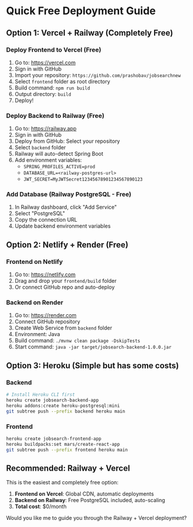 # Quick Free Deployment Guide

## Option 1: Vercel + Railway (Completely Free)

### Deploy Frontend to Vercel (Free)
1. Go to: https://vercel.com
2. Sign in with GitHub
3. Import your repository: `https://github.com/prashobav/jobsearchnew`
4. Select `frontend` folder as root directory
5. Build command: `npm run build`
6. Output directory: `build`
7. Deploy!

### Deploy Backend to Railway (Free)
1. Go to: https://railway.app
2. Sign in with GitHub
3. Deploy from GitHub: Select your repository
4. Select `backend` folder
5. Railway will auto-detect Spring Boot
6. Add environment variables:
   - `SPRING_PROFILES_ACTIVE=prod`
   - `DATABASE_URL=<railway-postgres-url>`
   - `JWT_SECRET=MyJWTSecret12345678901234567890123`

### Add Database (Railway PostgreSQL - Free)
1. In Railway dashboard, click "Add Service"
2. Select "PostgreSQL"
3. Copy the connection URL
4. Update backend environment variables

## Option 2: Netlify + Render (Free)

### Frontend on Netlify
1. Go to: https://netlify.com
2. Drag and drop your `frontend/build` folder
3. Or connect GitHub repo and auto-deploy

### Backend on Render
1. Go to: https://render.com
2. Connect GitHub repository
3. Create Web Service from `backend` folder
4. Environment: Java
5. Build command: `./mvnw clean package -DskipTests`
6. Start command: `java -jar target/jobsearch-backend-1.0.0.jar`

## Option 3: Heroku (Simple but has some costs)

### Backend
```bash
# Install Heroku CLI first
heroku create jobsearch-backend-app
heroku addons:create heroku-postgresql:mini
git subtree push --prefix backend heroku main
```

### Frontend
```bash
heroku create jobsearch-frontend-app
heroku buildpacks:set mars/create-react-app
git subtree push --prefix frontend heroku main
```

## Recommended: Railway + Vercel

This is the easiest and completely free option:

1. **Frontend on Vercel**: Global CDN, automatic deployments
2. **Backend on Railway**: Free PostgreSQL included, auto-scaling
3. **Total cost**: $0/month

Would you like me to guide you through the Railway + Vercel deployment?